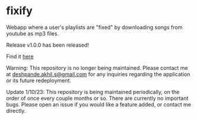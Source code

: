 # fixify
Webapp where a user's playlists are "fixed" by downloading songs from youtube as mp3 files.

Release v1.0.0 has been released!

Find it [here](https://fixify-gb95j.ondigitalocean.app/)

Warning: This repository is no longer being maintained. Please contact me at deshpande.akhil.s@gmail.com for any inquiries regarding the application or its future redeployment.

Update 1/10/23: This repository is being maintained periodically, on the order of once every couple months or so.
There are currently no important bugs. Please open an issue if you would like a feature added, or contact me directly.
